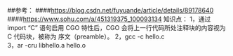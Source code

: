 ##参考：
####https://blog.csdn.net/fuyuande/article/details/89178640
####https://www.sohu.com/a/451319375_100093134
知识点：
1，通过 import “C” 语句启用 CGO 特性后，CGO 会将上一行代码所处注释块的内容视为 C 代码块，被称为 序文（preamble）。
2，gcc -c hello.c  
3，ar -cru libhello.a hello.o
